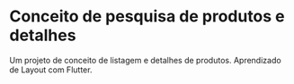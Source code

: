 # Conceito de pesquisa de produtos e detalhes

Um projeto de conceito de listagem e detalhes de produtos. Aprendizado de Layout com Flutter.